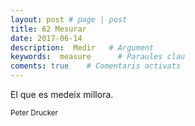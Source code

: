```yaml
---
layout: post # page | post
title: 62 Mesurar
date: 2017-06-14 
description:  Medir   # Argument
keywords:  measure      # Paraules clau
coments: true    # Comentaris activats
---
```


El que es medeix millora.<br />

<small>Peter Drucker</small>
